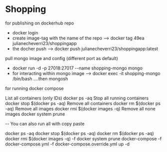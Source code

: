 # Shopping

for publishing on dockerhub repo
- docker login
- create image-tag with the name of the repo --> docker tag 49ea julianecheverri23/shoppingapp
- the docher push --> docker push julianecheverri23/shoppingapp:latest

pull mongo image and config (different port as default)
- docker run -d -p 27018:27017 --name shopping-mongo  mongo
- for interacting within mongo image --> docker exec -it shopping-mongo /bin/bash ....then mongosh

for running docker compose

List all containers (only IDs)
docker ps -aq
Stop all running containers
docker stop $(docker ps -aq)
Remove all containers
docker rm $(docker ps -aq)
Remove all images
docker rmi $(docker images -q)
Remove all none images
docker system prune

-- You can also run all with copy paste

docker ps -aq
docker stop $(docker ps -aq)
docker rm $(docker ps -aq)
docker rmi $(docker images -q) -f
docker system prune
docker-compose -f docker-compose.yml -f docker-compose.override.yml up -d
